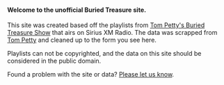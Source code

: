 #### Welcome to the unofficial Buried Treasure site.
This site was created based off the playlists from [Tom Petty's Buried Treasure Show](https://www.siriusxm.com/channels/tom-pettys-buried-treasure) that airs on Sirius XM Radio. The data was scrapped from [Tom Petty](https://www.tompetty.com) and cleaned up to the form you see here.

Playlists can not be copyrighted, and the data on this site should be considered in the public domain.

Found a problem with the site or data?  [Please let us know](/ContactUs).

